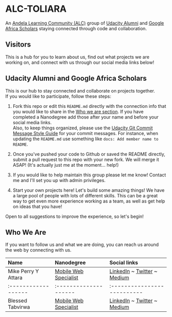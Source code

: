 # ALC-TOLIARA

An [Andela Learning Community (ALC)](https://andela.com/alc/) group of [Udacity Alumni](https://udacity.com) and [Google Africa Scholars](https://www.udacity.com/google-africa-scholarships) staying connected through code and collaboration.

## Visitors
This is a hub for you to learn about us, find out what projects we are working on, and connect with us through our social media links below!

## Udacity Alumni and Google Africa Scholars
This is our hub to stay connected and collaborate on projects together.</br>
If you would like to participate, follow these steps:
1. Fork this repo or edit this `README.md` directly with the connection info that you would like to share in the [Who we are section](#who-we-are). If you have completed a Nanodegree add those after your name and before your social media links.</br>Also, to keep things organized, please use the [Udacity Git Commit Message Style Guide](https://udacity.github.io/git-styleguide/) for your commit messages. For instance, when updating the `README.md` use something like `docs: Add member name to README`.

2. Once you've pushed your code to Github or saved the README directly, submit a pull request to this repo with your new fork. We will merge it ASAP! (It's actually just me at the moment... help!)

3. If you would like to help maintain this group please let me know! Contact me and I'll set you up with admin privileges.

4. Start your own projects here! Let's build some amazing things! We have a large pool of people with lots of different skills. This can be a great way to get even more experience working as a team, as well as get help on ideas that you have! </br>

Open to all suggestions to improve the experience, so let's begin!

## Who We Are
If you want to follow us and what we are doing, you can reach us around the web by connecting with us.

| Name                | Nanodegree            | Social links                 |
| :------------------ | :-------------------- | :--------------------------  |
| Mike Perry Y Attara | [Mobile Web Specialist](https://confirm.udacity.com/CGT5MDVL) | [LinkedIn](https://www.linkedin.com/in/mikeattara) ~ [Twitter](https://twitter.com/mikeattara) ~ [Medium](https://medium.com/@_mikeattara) |
| :------------------ | :-------------------- | :--------------------------  |
| Blessed Tabvirwa | [Mobile Web Specialist](https://confirm.udacity.com/FNGRFP6J) | [LinkedIn](https://www.linkedin.com/in/blessedtabvirwa) ~ [Twitter](https://twitter.com/blestab) ~ [Medium](https://medium.com/@btabvirwa) |
